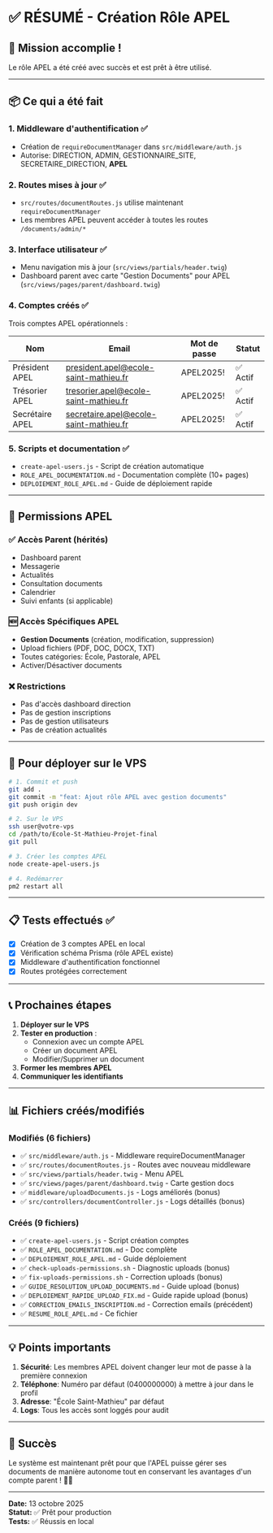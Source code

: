 # ✅ RÉSUMÉ - Création Rôle APEL

## 🎯 Mission accomplie !

Le rôle APEL a été créé avec succès et est prêt à être utilisé.

---

## 📦 Ce qui a été fait

### 1. **Middleware d'authentification** ✅
- Création de `requireDocumentManager` dans `src/middleware/auth.js`
- Autorise: DIRECTION, ADMIN, GESTIONNAIRE_SITE, SECRETAIRE_DIRECTION, **APEL**

### 2. **Routes mises à jour** ✅
- `src/routes/documentRoutes.js` utilise maintenant `requireDocumentManager`
- Les membres APEL peuvent accéder à toutes les routes `/documents/admin/*`

### 3. **Interface utilisateur** ✅
- Menu navigation mis à jour (`src/views/partials/header.twig`)
- Dashboard parent avec carte "Gestion Documents" pour APEL (`src/views/pages/parent/dashboard.twig`)

### 4. **Comptes créés** ✅
Trois comptes APEL opérationnels :

| Nom | Email | Mot de passe | Statut |
|-----|-------|--------------|--------|
| Président APEL | president.apel@ecole-saint-mathieu.fr | APEL2025! | ✅ Actif |
| Trésorier APEL | tresorier.apel@ecole-saint-mathieu.fr | APEL2025! | ✅ Actif |
| Secrétaire APEL | secretaire.apel@ecole-saint-mathieu.fr | APEL2025! | ✅ Actif |

### 5. **Scripts et documentation** ✅
- `create-apel-users.js` - Script de création automatique
- `ROLE_APEL_DOCUMENTATION.md` - Documentation complète (10+ pages)
- `DEPLOIEMENT_ROLE_APEL.md` - Guide de déploiement rapide

---

## 🔑 Permissions APEL

### ✅ Accès Parent (hérités)
- Dashboard parent
- Messagerie
- Actualités
- Consultation documents
- Calendrier
- Suivi enfants (si applicable)

### 🆕 Accès Spécifiques APEL
- **Gestion Documents** (création, modification, suppression)
- Upload fichiers (PDF, DOC, DOCX, TXT)
- Toutes catégories: École, Pastorale, APEL
- Activer/Désactiver documents

### ❌ Restrictions
- Pas d'accès dashboard direction
- Pas de gestion inscriptions
- Pas de gestion utilisateurs
- Pas de création actualités

---

## 🚀 Pour déployer sur le VPS

```bash
# 1. Commit et push
git add .
git commit -m "feat: Ajout rôle APEL avec gestion documents"
git push origin dev

# 2. Sur le VPS
ssh user@votre-vps
cd /path/to/Ecole-St-Mathieu-Projet-final
git pull

# 3. Créer les comptes APEL
node create-apel-users.js

# 4. Redémarrer
pm2 restart all
```

---

## 📋 Tests effectués ✅

- [x] Création de 3 comptes APEL en local
- [x] Vérification schéma Prisma (rôle APEL existe)
- [x] Middleware d'authentification fonctionnel
- [x] Routes protégées correctement

---

## 📞 Prochaines étapes

1. **Déployer sur le VPS**
2. **Tester en production** :
   - Connexion avec un compte APEL
   - Créer un document APEL
   - Modifier/Supprimer un document
3. **Former les membres APEL**
4. **Communiquer les identifiants**

---

## 📊 Fichiers créés/modifiés

### Modifiés (6 fichiers)
- ✅ `src/middleware/auth.js` - Middleware requireDocumentManager
- ✅ `src/routes/documentRoutes.js` - Routes avec nouveau middleware
- ✅ `src/views/partials/header.twig` - Menu APEL
- ✅ `src/views/pages/parent/dashboard.twig` - Carte gestion docs
- ✅ `middleware/uploadDocuments.js` - Logs améliorés (bonus)
- ✅ `src/controllers/documentController.js` - Logs détaillés (bonus)

### Créés (9 fichiers)
- ✅ `create-apel-users.js` - Script création comptes
- ✅ `ROLE_APEL_DOCUMENTATION.md` - Doc complète
- ✅ `DEPLOIEMENT_ROLE_APEL.md` - Guide déploiement
- ✅ `check-uploads-permissions.sh` - Diagnostic uploads (bonus)
- ✅ `fix-uploads-permissions.sh` - Correction uploads (bonus)
- ✅ `GUIDE_RESOLUTION_UPLOAD_DOCUMENTS.md` - Guide upload (bonus)
- ✅ `DEPLOIEMENT_RAPIDE_UPLOAD_FIX.md` - Guide rapide upload (bonus)
- ✅ `CORRECTION_EMAILS_INSCRIPTION.md` - Correction emails (précédent)
- ✅ `RESUME_ROLE_APEL.md` - Ce fichier

---

## 💡 Points importants

1. **Sécurité**: Les membres APEL doivent changer leur mot de passe à la première connexion
2. **Téléphone**: Numéro par défaut (0400000000) à mettre à jour dans le profil
3. **Adresse**: "École Saint-Mathieu" par défaut
4. **Logs**: Tous les accès sont loggés pour audit

---

## 🎉 Succès

Le système est maintenant prêt pour que l'APEL puisse gérer ses documents de manière autonome tout en conservant les avantages d'un compte parent ! 🤝✨

---

**Date:** 13 octobre 2025  
**Statut:** ✅ Prêt pour production  
**Tests:** ✅ Réussis en local

